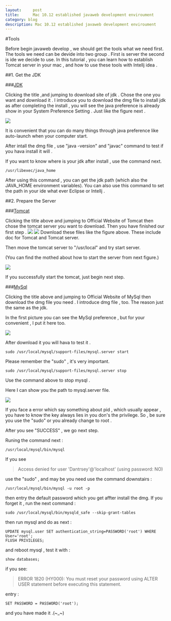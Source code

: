 ```yaml
---
layout:     post
title:      Mac 10.12 established javaweb development enviroument
category: blog
description: Mac 10.12 established javaweb development enviroument
---
```


#Tools

  Before begin javaweb develop , we should get the tools what we need first.
  The tools we need can be devide into two group . First is server the second is ide we decide to use.
  In this tutorial , you can learn how to establish Tomcat server in your mac , and how to use these tools with Intellj idea .
 
##1. Get the JDK

###[JDK](http://www.oracle.com/technetwork/java/javase/downloads/index.html)

  Clicking the title ,and jumping to download site of jdk . Chose the one you want and download it .
  I introduce you to download the dmg file to install jdk as after completing the install , you will see the java preference is already show in your System Preference Setting . Just like the figure next .

![]({{site.url}}/assets/SystemPreference.png)

  It is convenient that you can do many things through java preference like auto-launch when your computer start.
  
  After intall the dmg file , use "java -version" and "javac" command to test if you hava install it will .
  
  If you want to know where is your jdk after install , use the command next.
```
/usr/libexec/java_home
```

  After using this command , you can get the jdk path (which also the JAVA_HOME environment variables). You can also use this command to set the path in your ide what ever Eclipse or Intellj . 
  
  

##2. Prepare the Server

###[Tomcat](http://tomcat.apache.org)
 
  Clicking the title above and jumping to Official Website of Tomcat then chose the tomcat server you want to download. Then you have finished our first step . 
  ![]({{site.url}}/assets/DownloadTomcat.png)
  ![]({{site.url}}/assets/TomcatFile.png)
  Download these files like the figure above. These include doc for Tomcat and Tomcat server.
  
  Then move the tomcat server to "/usr/local" and try start server.
  
  (You can find the mothed about how to start the server from next figure.)
  
  ![]({{site.url}}/assets/StartTomcat.png)
  
  If you successfully start the tomcat, just begin next step.
 
###[MySql](https://www.mysql.com)

  Clicking the title above and jumping to Official Website of MySql
then download the dmg file you need .
  I introduce dmg file , too. The reason just the same as the jdk.
  
  In the first picture you can see the MySql preference , but for your convenient , I put it here too.
  
![]({{site.url}}/assets/SystemPreference.png)

  After download it you will hava to test it .
  
```
sudo /usr/local/mysql/support-files/mysql.server start
```
  
  Please remember the "sudo" , it's very important.
 
```
sudo /usr/local/mysql/support-files/mysql.server stop
```
  Use the command above to stop mysql .
  
  Here I can show you the path to mysql.server file.
  
  ![]({{site.url}}/assets/mysqlserver.png)
  
  If you face a error which say something about pid , which usually appear , you have to know the key always lies in you don's the privilege. So , be sure you use the "sudo" or you already change to root .
  
  After you see "SUCCESS" , we go next step.
  
  Runing the command next :
  
```
/usr/local/mysql/bin/mysql
```

  If you see
> Access denied for user 'Dantrsey'@'localhost' (using password: NO)

  use the "sudo" , and may be you need use the command downstairs :
```
/usr/local/mysql/bin/mysql -u root -p
```
  then entry the default password which you get affter install the dmg. If you forget it , run the next command :
  
```
sudo /usr/local/mysql/bin/mysqld_safe --skip-grant-tables
```
  then run mysql and do as next :
```
UPDATE mysql.user SET authentication_string=PASSWORD('root') WHERE User='root';
FLUSH PRIVILEGES;
```
  
  and reboot mysql , test it with :

```
show databases;
```
  if you see:
> ERROR 1820 (HY000): You must reset your password using ALTER USER statement before executing this statement.
  
  entry :
```
SET PASSWORD = PASSWORD('root');
```

  and you have made it .(~_~)




  
  
  
  

